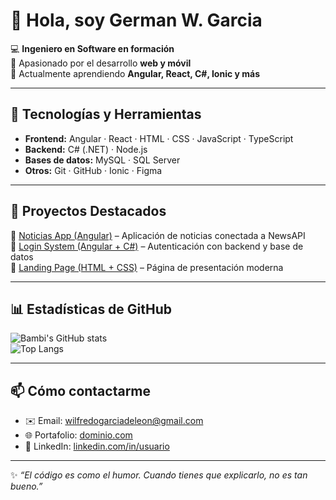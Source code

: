 # 👋 Hola, soy German W. Garcia

💻 **Ingeniero en Software en formación**  
🚀 Apasionado por el desarrollo **web y móvil**  
🌱 Actualmente aprendiendo **Angular, React, C#, Ionic y más**  

---

## 🚀 Tecnologías y Herramientas
- **Frontend:** Angular · React · HTML · CSS · JavaScript · TypeScript  
- **Backend:** C# (.NET) · Node.js  
- **Bases de datos:** MySQL · SQL Server  
- **Otros:** Git · GitHub · Ionic · Figma  

---

## 📂 Proyectos Destacados
🔹 [Noticias App (Angular)](https://github.com/tu-usuario/angular-noticias) – Aplicación de noticias conectada a NewsAPI  
🔹 [Login System (Angular + C#)](https://github.com/tu-usuario/login-system) – Autenticación con backend y base de datos  
🔹 [Landing Page (HTML + CSS)](https://github.com/tu-usuario/landing-page) – Página de presentación moderna  

---

## 📊 Estadísticas de GitHub
![Bambi's GitHub stats](https://github-readme-stats.vercel.app/api?username=tu-usuario&show_icons=true&theme=radical)  
![Top Langs](https://github-readme-stats.vercel.app/api/top-langs/?username=tu-usuario&layout=compact&theme=radical)  

---

## 📫 Cómo contactarme
- ✉️ Email: wilfredogarciadeleon@gmail.com  
- 🌐 Portafolio: [dominio.com](https://dominio.com)  
- 💼 LinkedIn: [linkedin.com/in/usuario](https://linkedin.com/in/usuario)  

---

✨ *“El código es como el humor. Cuando tienes que explicarlo, no es tan bueno.”*  
